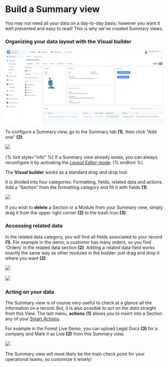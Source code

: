# Build a Summary view

You may not need all your data on a day-to-day basis; however you want it well presented and easy to read! This is why we've created Summary views.

### Organizing your data layout with the Visual builder&#x20;

![](<../../.gitbook/assets/image (97).png>)

To configure a Summary view, go to the Summary tab **(1)**, then click "Add one" **(2)**.

![](<../../.gitbook/assets/Capture d’écran 2019-06-28 à 16.38.36.png>)

{% hint style="info" %}
If a Summary view already exists, you can always reconfigure it by activating the [_Layout Editor_ mode](using-the-layout-editor-mode/).
{% endhint %}

The **Visual builder** works as a standard _drag and drop_ tool.&#x20;

It is divided into four categories: Formatting, fields, related data and actions. Add a “Section” from the formatting category and fill it with fields **(1)**.

![](<../../.gitbook/assets/Capture d’écran 2019-06-28 à 16.53.57 (2).png>)

If you wish to **delete** a Section or a Module from your Summary view, simply drag it from the upper right corner **(2)** to the trash icon **(3)**.

### Accessing related data

In the related data category, you will find all fields associated to your record **(1)**. For example in the demo, a customer has many orders, so you find ‘Orders’ in the related data section **(2)**. Adding a related data field works exactly the same way as other modules in the builder: just drag and drop it where you want **(2)**.

![](<../../.gitbook/assets/Capture d’écran 2019-06-28 à 17.59.12 (2).png>)

![](<../../.gitbook/assets/Capture d’écran 2019-06-28 à 17.43.59.png>)

### Acting on your data

The Summary view is of course very useful to check at a glance all the information on a record. But, it is also possible to _act_ _on the data_ straight from this View. The last menu, **actions** **(1)** allows you to insert into a Section any of your [Smart Actions](../../collections/actions/create-and-manage-smart-actions.md).

For example in the Forest Live Demo, you can upload Legal Docs **(3)** for a company and Mark it as Live **(2)** from this Summary view.

![](<../../.gitbook/assets/Capture d’écran 2019-06-28 à 18.15.40.png>)

The Summary view will most likely be the main check point for your operational teams, so customize it wisely!
